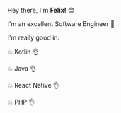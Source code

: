 Hey there, I'm <b>Felix!</b> :blush:

I'm an excellent Software Engineer :muscle:

I'm really good in:

:boom: Kotlin :ok_hand:

:boom: Java :ok_hand:

:boom: React Native :ok_hand:

:boom: PHP :ok_hand:
